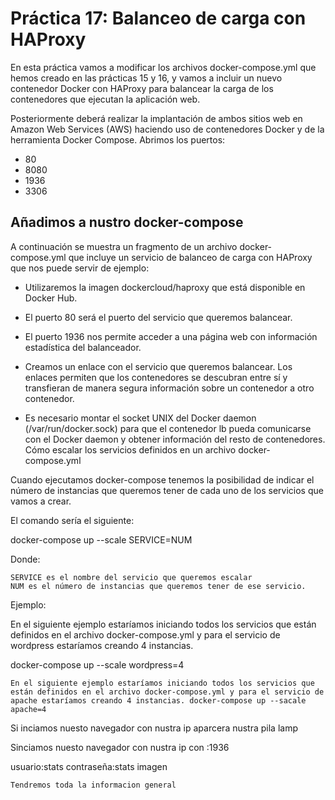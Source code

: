 # Práctica 17: Balanceo de carga con HAProxy

En esta práctica vamos a modificar los archivos docker-compose.yml que hemos creado en las prácticas 15 y 16, y vamos a incluir un nuevo contenedor Docker con HAProxy para balancear la carga de los contenedores que ejecutan la aplicación web.

Posteriormente deberá realizar la implantación de ambos sitios web en Amazon Web Services (AWS) haciendo uso de contenedores Docker y de la herramienta Docker Compose. Abrimos los puertos:
- 80
- 8080
- 1936
- 3306 

## Añadimos a nustro docker-compose 
A continuación se muestra un fragmento de un archivo docker-compose.yml que incluye un servicio de balanceo de carga con HAProxy que nos puede servir de ejemplo: 

- Utilizaremos la imagen dockercloud/haproxy que está disponible en Docker Hub.
- El puerto 80 será el puerto del servicio que queremos balancear.

- El puerto 1936 nos permite acceder a una página web con información estadística del balanceador.

- Creamos un enlace con el servicio que queremos balancear. Los enlaces permiten que los contenedores se descubran entre sí y transfieran de manera segura información sobre un contenedor a otro contenedor.

- Es necesario montar el socket UNIX del Docker daemon (/var/run/docker.sock) para que el contenedor lb pueda comunicarse con el Docker daemon y obtener información del resto de contenedores.
Cómo escalar los servicios definidos en un archivo docker-compose.yml

Cuando ejecutamos docker-compose tenemos la posibilidad de indicar el número de instancias que queremos tener de cada uno de los servicios que vamos a crear.

El comando sería el siguiente:

docker-compose up --scale SERVICE=NUM

Donde:

    SERVICE es el nombre del servicio que queremos escalar
    NUM es el número de instancias que queremos tener de ese servicio.

Ejemplo:

En el siguiente ejemplo estaríamos iniciando todos los servicios que están definidos en el archivo docker-compose.yml y para el servicio de wordpress estaríamos creando 4 instancias.

docker-compose up --scale wordpress=4

    En el siguiente ejemplo estaríamos iniciando todos los servicios que están definidos en el archivo docker-compose.yml y para el servicio de apache estaríamos creando 4 instancias. docker-compose up --sacale apache=4 

Si inciamos nuesto navegador con nustra ip aparcera nustra pila lamp


Sinciamos nuesto navegador con nustra ip con :1936

usuario:stats contraseña:stats imagen

    Tendremos toda la informacion general 
